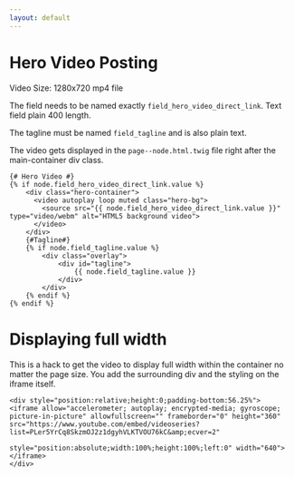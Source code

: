 ```yaml
---
layout: default
---
```


# Hero Video Posting

Video Size: 1280x720 mp4 file

The field needs to be named exactly `field_hero_video_direct_link`. Text field plain 400 length.

The tagline must be named `field_tagline` and is also plain text.

The video gets displayed in the `page--node.html.twig` file right after the main-container div class.

```
{# Hero Video #}
{% if node.field_hero_video_direct_link.value %}
    <div class="hero-container">
      <video autoplay loop muted class="hero-bg">
        <source src="{{ node.field_hero_video_direct_link.value }}" type="video/webm" alt="HTML5 background video">
      </video>
    </div>
    {#Tagline#}
    {% if node.field_tagline.value %}
        <div class="overlay">
            <div id="tagline">
                {{ node.field_tagline.value }}
            </div>
        </div>
    {% endif %}
{% endif %}
```

# Displaying full width

This is a hack to get the video to display full width within the container no matter the page size. You add the surrounding div and the styling on the iframe itself.

```
<div style="position:relative;height:0;padding-bottom:56.25%">
<iframe allow="accelerometer; autoplay; encrypted-media; gyroscope; picture-in-picture" allowfullscreen="" frameborder="0" height="360" src="https://www.youtube.com/embed/videoseries?list=PLer5YrCq8SkzmOJ2z1dgyhVLKTVOU76kC&amp;ecver=2"

style="position:absolute;width:100%;height:100%;left:0" width="640">
</iframe>
</div>
```
